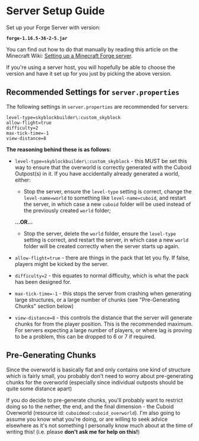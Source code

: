 # Server Setup Guide

Set up your Forge Server with version:

**`forge-1.16.5-36-2-5.jar`**

You can find out how to do that manually by reading this article on the Minecraft Wiki: [Setting up a Minecraft Forge server](https://minecraft.fandom.com/wiki/Tutorials/Setting_up_a_Minecraft_Forge_server).

If you're using a server host, you will hopefully be able to choose the version and have it set up for you just by picking the above version.

## Recommended Settings for `server.properties`

The following settings in `server.properties` are recommended for servers:

```
level-type=skyblockbuilder\:custom_skyblock
allow-flight=true
difficulty=2
max-tick-time=-1
view-distance=8
```

**The reasoning behind these is as follows:**

* `level-type=skyblockbuilder\:custom_skyblock` - this MUST be set this way to ensure that the overworld is correctly generated with the Cuboid Outpost(s) in it. If you have accidentally already generated a world, either:
	* Stop the server, ensure the `level-type` setting is correct, change the `level-name=world` to something like `level-name=cuboid`, and restart the server, in which case a new `cuboid` folder will be used instead of the previously created `world` folder; 
	
	**...OR...**
	
	* Stop the server, delete the `world` folder, ensure the `level-type` setting is correct, and restart the server, in which case a new `world` folder will be created correctly when the server starts up again.
* `allow-flight=true` - there are things in the pack that let you fly. 
  If false, players might be kicked by the server.
* `difficulty=2` - this equates to normal difficulty, which is what the pack has been designed for.
* `max-tick-time=-1` - this stops the server from crashing when generating large structures, or a large number of chunks (see "Pre-Generating Chunks" section below)
* `view-distance=8` - this controls the distance that the server will generate chunks for from the player position. This is the recommended maximum. For servers expecting a large number of players, or where lag is proving to be a problem, this can be dropped to 6 or 7 if required.

## Pre-Generating Chunks

Since the overworld is basically flat and only contains one kind of structure which is fairly small, you probably don't need to worry about pre-generating chunks for the overworld (especially since individual outposts should be quite some distance apart)

If you do decide to pre-generate chunks, you'll probably want to restrict doing so to the nether, the end, and the final dimension - the Cuboid Overworld (resource id: `cuboidmod:cuboid_overworld`). I'm also going to assume you know what you're doing, or are willing to seek advice elsewhere as it's not something I personally know much about at the time of writing this! (i.e. please **don't ask me for help on this!**)
